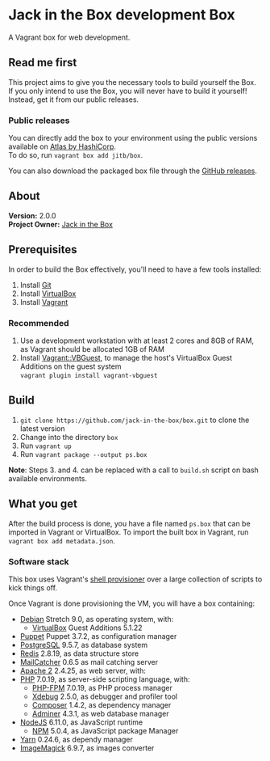 # Jack in the Box development Box

A Vagrant box for web development.

## Read me first

This project aims to give you the necessary tools to build yourself the Box.  
If you only intend to use the Box, you will never have to build it yourself! Instead, get it from our public releases.

### Public releases

You can directly add the box to your environment using the public versions available on [Atlas by HashiCorp](https://atlas.hashicorp.com/jitb/boxes/box).  
To do so, run `vagrant box add jitb/box`.

You can also download the packaged box file through the [GitHub releases](https://github.com/jack-in-the-box/box/releases).

## About

**Version:** 2.0.0  
**Project Owner:** [Jack in the Box](https://github.com/jack-in-the-box)

## Prerequisites

In order to build the Box effectively, you'll need to have a few tools installed:

1. Install [Git](https://git-scm.com)
2. Install [VirtualBox](http://virtualbox.org)
3. Install [Vagrant](http://vagrantup.com)

### Recommended

1. Use a development workstation with at least 2 cores and 8GB of RAM, as Vagrant should be allocated 1GB of RAM
2. Install [Vagrant::VBGuest](https://github.com/dotless-de/vagrant-vbguest), to manage the host's VirtualBox Guest Additions on the guest system  
`vagrant plugin install vagrant-vbguest`

## Build ##

1. `git clone https://github.com/jack-in-the-box/box.git` to clone the latest version
2. Change into the directory `box`
3. Run `vagrant up`
4. Run `vagrant package --output ps.box`

**Note**: Steps 3. and 4. can be replaced with a call to `build.sh` script on bash available environments.

## What you get ##

After the build process is done, you have a file named `ps.box` that can be imported in Vagrant or VirtualBox.
To import the built box in Vagrant, run `vagrant box add metadata.json`.

### Software stack ###

This box uses Vagrant's [shell provisioner](https://docs.vagrantup.com/v2/provisioning/shell.html) over a large collection of scripts to kick things off.

Once Vagrant is done provisioning the VM, you will have a box containing:
* [Debian](https://www.debian.org/) Stretch 9.0, as operating system, with:
    * [VirtualBox](https://www.virtualbox.org/) Guest Additions 5.1.22
* [Puppet](https://puppet.com/) Puppet 3.7.2, as configuration manager
* [PostgreSQL](http://www.postgresql.org/) 9.5.7, as database system
* [Redis](http://redis.io/) 2.8.19, as data structure store
* [MailCatcher](https://mailcatcher.me/) 0.6.5 as mail catching server
* [Apache 2](https://httpd.apache.org/) 2.4.25, as web server, with:
* [PHP](http://php.net/) 7.0.19, as server-side scripting language, with:
    * [PHP-FPM](http://php-fpm.org/) 7.0.19, as PHP process manager
    * [Xdebug](http://xdebug.org/) 2.5.0, as debugger and profiler tool
    * [Composer](https://getcomposer.org/) 1.4.2, as dependency manager
    * [Adminer](https://www.adminer.org/) 4.3.1, as web database manager
* [NodeJS](https://nodejs.org/) 6.11.0, as JavaScript runtime
    * [NPM](https://www.npmjs.com/) 5.0.4, as JavaScript package Manager
* [Yarn](https://yarnpkg.com/) 0.24.6, as dependy manager
* [ImageMagick](https://www.imagemagick.org/) 6.9.7, as images converter
